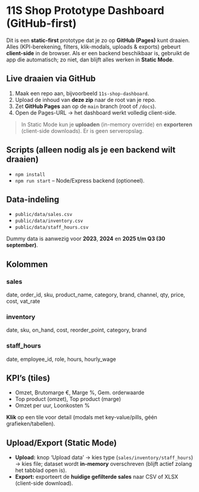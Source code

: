 
# 11S Shop Prototype Dashboard (GitHub-first)

Dit is een **static-first** prototype dat je zo op **GitHub (Pages)** kunt draaien.  
Alles (KPI-berekening, filters, klik-modals, uploads & exports) gebeurt **client-side** in de browser.
Als er een backend beschikbaar is, gebruikt de app die automatisch; zo niet, dan blijft alles werken in **Static Mode**.

## Live draaien via GitHub
1. Maak een repo aan, bijvoorbeeld `11s-shop-dashboard`.
2. Upload de inhoud van **deze zip** naar de root van je repo.
3. Zet **GitHub Pages** aan op de `main` branch (root of `/docs`).
4. Open de Pages-URL → het dashboard werkt volledig client-side.

> In Static Mode kun je **uploaden** (in-memory override) en **exporteren** (client-side downloads). Er is geen serveropslag.

## Scripts (alleen nodig als je een backend wilt draaien)
- `npm install`
- `npm run start` – Node/Express backend (optioneel).

## Data-indeling
- `public/data/sales.csv`
- `public/data/inventory.csv`
- `public/data/staff_hours.csv`

Dummy data is aanwezig voor **2023**, **2024** en **2025 t/m Q3 (30 september)**.

## Kolommen
### sales
date, order_id, sku, product_name, category, brand, channel, qty, price, cost, vat_rate

### inventory
date, sku, on_hand, cost, reorder_point, category, brand

### staff_hours
date, employee_id, role, hours, hourly_wage

## KPI’s (tiles)
- Omzet, Brutomarge €, Marge %, Gem. orderwaarde
- Top product (omzet), Top product (marge)
- Omzet per uur, Loonkosten %

**Klik** op een tile voor detail (modals met key-value/pills, géén grafieken/tabellen).

## Upload/Export (Static Mode)
- **Upload:** knop ‘Upload data’ → kies type (`sales/inventory/staff_hours`) → kies file; dataset wordt **in-memory** overschreven (blijft actief zolang het tabblad open is).
- **Export:** exporteert de **huidige gefilterde sales** naar CSV of XLSX (client-side download).
